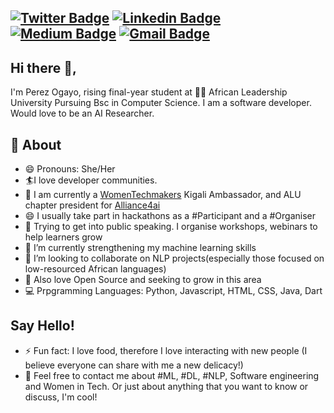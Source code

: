 

[![Twitter Badge](https://img.shields.io/badge/-@a_ogayo-1ca0f1?style=flat-square&labelColor=1ca0f1&logo=twitter&logoColor=white&link=https://twitter.com/a_ogayo)](https://twitter.com/a_ogayo) [![Linkedin Badge](https://img.shields.io/badge/-peresogayo-blue?style=flat-square&logo=Linkedin&logoColor=white&link=https://www.linkedin.com/in/peresogayo/)](https://www.linkedin.com/in/peresogayo/) [![Medium Badge](https://img.shields.io/badge/-@perezogayo-03a57a?style=flat-square&labelColor=000000&logo=Medium&link=https://medium.com/@perezogayo/)](https://medium.com/perezogayo/)
[![Gmail Badge](https://img.shields.io/badge/-perezogayo@gmail.com-c14438?style=flat-square&logo=Gmail&logoColor=white&link=mailto:perezogayo@gmail.com)](mailto:perezogayo@gmail.com)
---
## Hi there 👋,           
I'm Perez Ogayo, rising final-year student at 👨‍💻 African Leadership University Pursuing Bsc in Computer Science.  I am a software developer. Would love to be an AI Researcher.  

## 🧐 About
- 😄 Pronouns: She/Her
- 🏄‍I love developer communities.
- 🔭 I am currently a [WomenTechmakers](https://www.womentechmakers.com/ambassadors) Kigali Ambassador,  and ALU chapter president for [Alliance4ai](https://www.alliance4ai.org/)
- 😄 I usually take part in hackathons as a #Participant and a #Organiser
- 🌱 Trying to get into public speaking. I organise workshops, webinars to help learners grow
- 🌱 I’m currently strengthening my machine learning skills
- 👯 I’m looking to collaborate on NLP projects(especially those focused on low-resourced African languages)
- 🌱 Also love Open Source and seeking to grow in this area
- 💻 Prpgramming Languages: Python, Javascript, HTML, CSS, Java, Dart

## Say Hello!
- ⚡ Fun fact: I love food, therefore I love interacting with new people (I believe everyone can share with me a new delicacy!)
- 💬 Feel free to contact me about #ML, #DL, #NLP, Software engineering and Women in Tech. Or just about anything that you want to know or discuss, I'm cool!

